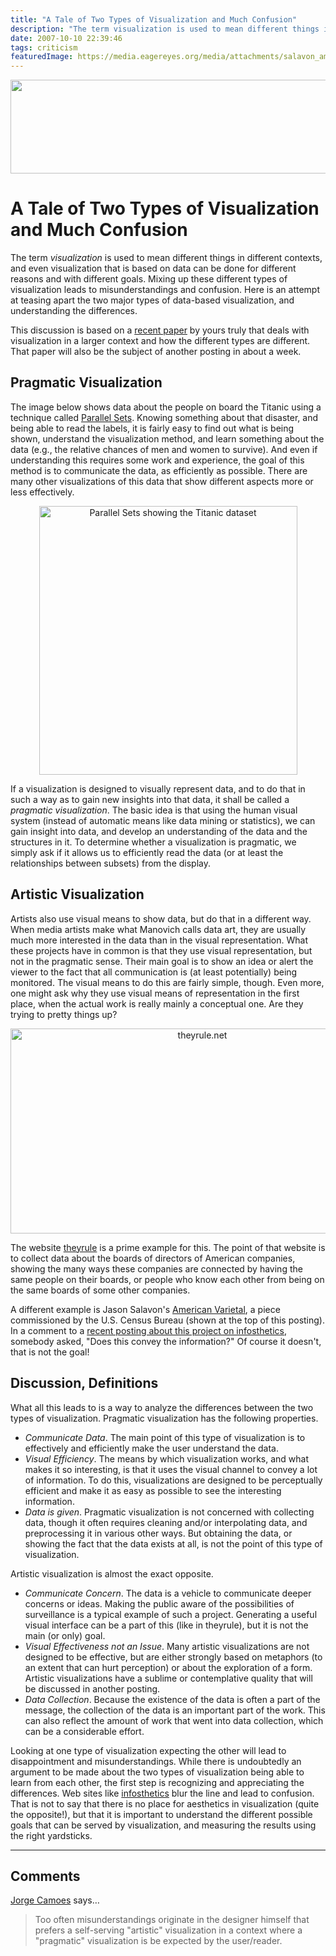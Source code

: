 ```yaml
---
title: "A Tale of Two Types of Visualization and Much Confusion"
description: "The term visualization is used to mean different things in different contexts, and even visualization that is based on data can be done for different reasons and with different goals. Mixing up these different types of visualization leads to misunderstandings and confusion. Here is an attempt at teasing apart the two major types of data-based visualization, and understanding the differences."
date: 2007-10-10 22:39:46
tags: criticism
featuredImage: https://media.eagereyes.org/media/attachments/salavon_american_varietal_38.jpg
---
```


<p align="center"><img class="aligncenter" alt="" src="https://media.eagereyes.org/media/attachments/salavon_american_varietal_38.jpg" width="600" height="150" /></p>

# A Tale of Two Types of Visualization and Much Confusion

The term <em>visualization</em> is used to mean different things in different contexts, and even visualization that is based on data can be done for different reasons and with different goals. Mixing up these different types of visualization leads to misunderstandings and confusion. Here is an attempt at teasing apart the two major types of data-based visualization, and understanding the differences.

This discussion is based on a <a href="/publications/Kosara-IV-2007">recent paper</a> by yours truly that deals with visualization in a larger context and how the different types are different. That paper will also be the subject of another posting in about a week.

## Pragmatic Visualization

The image below shows data about the people on board the Titanic using a technique called <a href="/parallel-sets">Parallel Sets</a>. Knowing something about that disaster, and being able to read the labels, it is fairly easy to find out what is being shown, understand the visualization method, and learn something about the data (e.g., the relative chances of men and women to survive). And even if understanding this requires some work and experience, the goal of this method is to communicate the data, as efficiently as possible. There are many other visualizations of this data that show different aspects more or less effectively.

<p align="center"><img class="aligncenter" title="Parallel Sets showing the Titanic dataset" alt="Parallel Sets showing the Titanic dataset" src="https://media.eagereyes.org/media/attachments/parsets3.png" width="413" height="430" /></p>

If a visualization is designed to visually represent data, and to do that in such a way as to gain new insights into that data, it shall be called a <em>pragmatic visualization</em>. The basic idea is that using the human visual system (instead of automatic means like data mining or statistics), we can gain insight into data, and develop an understanding of the data and the structures in it. To determine whether a visualization is pragmatic, we simply ask if it allows us to efficiently read the data (or at least the relationships between subsets) from the display.

## Artistic Visualization

Artists also use visual means to show data, but do that in a different way. When media artists make what Manovich calls data art, they are usually much more interested in the data than in the visual representation. What these projects have in common is that they use visual representation, but not in the pragmatic sense. Their main goal is to show an idea or alert the viewer to the fact that all communication is (at least potentially) being monitored. The visual means to do this are fairly simple, though. Even more, one might ask why they use visual means of representation in the first place, when the actual work is really mainly a conceptual one. Are they trying to pretty things up?

<p align="center"><img class="aligncenter" title="theyrule.net" alt="theyrule.net" src="https://media.eagereyes.org/media/attachments/theyrule.png" width="598" height="328" /></p>

The website <a href="http://theyrule.net/">theyrule</a>
is a prime example for this. The point of that website is to collect data about the boards of directors of American companies, showing the many ways these companies are connected by having the same people on their boards, or people who know each other from being on the same boards of some other companies.

A different example is Jason Salavon's <a href="http://salavon.com/AmVar/AmVarStudy_Stills.php">American Varietal</a>, a piece commissioned by the U.S. Census Bureau (shown at the top of this posting). In a comment to a <a href="http://infosthetics.com/archives/2007/10/us_census_bureau__headquarters_salavon.html">recent posting about this project on infosthetics</a>, somebody asked, "Does this convey the information?" Of course it doesn't, that is not the goal!

## Discussion, Definitions

What all this leads to is a way to analyze the differences between the two types of visualization. Pragmatic visualization has the following properties.

<ul>
	<li><em>Communicate Data</em>. The main point of this type of visualization is to effectively and efficiently make the user understand the data.</li>
	<li><em>Visual Efficiency</em>. The means by which visualization works, and what makes it so interesting, is that it uses the visual channel to convey a lot of information. To do this, visualizations are designed to be perceptually efficient and make it as easy as possible to see the interesting information.</li>
	<li><em>Data is given</em>. Pragmatic visualization is not concerned with collecting data, though it often requires cleaning and/or interpolating data, and preprocessing it in various other ways. But obtaining the data, or showing the fact that the data exists at all, is not the point of this type of visualization.</li>
</ul>

Artistic visualization is almost the exact opposite.

<ul>
	<li><em>Communicate Concern</em>. The data is a vehicle to communicate deeper concerns or ideas. Making the public aware of the possibilities of surveillance is a typical example of such a project. Generating a useful visual interface can be a part of this (like in theyrule), but it is not the main (or only) goal.</li>
	<li><em>Visual Effectiveness not an Issue</em>. Many artistic visualizations are not designed to be effective, but are either strongly based on metaphors (to an extent that can hurt perception) or about the exploration of a form. Artistic visualizations have a sublime or contemplative quality that will be discussed in another posting.</li>
	<li><em>Data Collection</em>. Because the existence of the data is often a part of the message, the collection of the data is an important part of the work. This can also reflect the amount of work that went into data collection, which can be a considerable effort.</li>
</ul>

Looking at one type of visualization expecting the other will lead to disappointment and misunderstandings. While there is undoubtedly an argument to be made about the two types of visualization being able to learn from each other, the first step is recognizing and appreciating the differences. Web sites like <a href="http://infosthetics.com/">infosthetics</a> blur the line and lead to confusion. That is not to say that there is no place for aesthetics in visualization (quite the opposite!), but that it is important to understand the different possible goals that can be served by visualization, and measuring the results using the right yardsticks.


<PostedBy />


<aside class="comments">

---
## Comments

<a href="http://charts.jorgecamoes.com" rel="nofollow noopener" target="_blank">Jorge Camoes</a> says…
>	Too often misunderstandings originate in the designer himself that prefers a self-serving "artistic" visualization in a context where a "pragmatic" visualization is be expected by the user/reader.

</aside>

